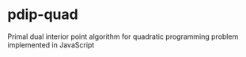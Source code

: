 # pdip-quad
Primal dual interior point algorithm for quadratic programming problem implemented in JavaScript
